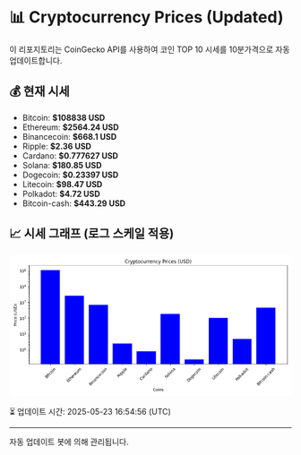 
# 📊 Cryptocurrency Prices (Updated)

이 리포지토리는 CoinGecko API를 사용하여 코인 TOP 10 시세를 10분가격으로 자동 업데이트합니다.

## 💰 현재 시세
- Bitcoin: **$108838 USD**
- Ethereum: **$2564.24 USD**
- Binancecoin: **$668.1 USD**
- Ripple: **$2.36 USD**
- Cardano: **$0.777627 USD**
- Solana: **$180.85 USD**
- Dogecoin: **$0.23397 USD**
- Litecoin: **$98.47 USD**
- Polkadot: **$4.72 USD**
- Bitcoin-cash: **$443.29 USD**

## 📈 시세 그래프 (로그 스케일 적용)
![Crypto Prices](crypto_prices.png)

⏳ 업데이트 시간: 2025-05-23 16:54:56 (UTC)

---
자동 업데이트 봇에 의해 관리됩니다.
